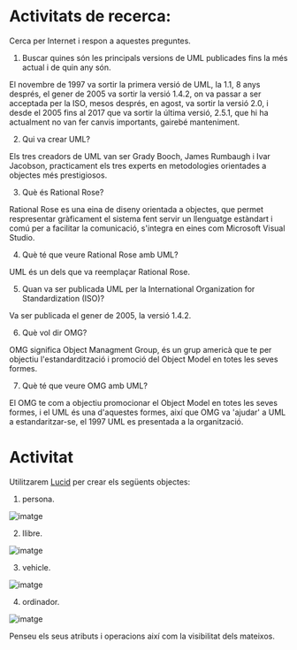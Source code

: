 # Activitats de recerca:

Cerca per Internet i respon a aquestes preguntes.

1. Buscar quines són les principals versions de UML publicades fins la més actual i de quin any són.

El novembre de 1997 va sortir la primera versió de  UML, la 1.1, 8 anys després, el gener de 2005 va sortir la versió 1.4.2, on va passar a ser acceptada per la ISO, mesos després, en agost, va sortir la versió 2.0, i desde el 2005 fins al 2017 que va sortir la última versió, 2.5.1, que hi ha actualment no van fer canvis importants, gairebé manteniment.

2. Qui va crear UML?

Els tres creadors de UML van ser  Grady Booch, James Rumbaugh i Ivar Jacobson, practicament els tres experts en metodologies orientades a objectes més prestigiosos.

3. Què és Rational Rose?

Rational Rose es una eina de diseny orientada a objectes, que permet respresentar gràficament el sistema fent servir un llenguatge estàndart i comú per a facilitar la comunicació, s'integra en eines com Microsoft Visual Studio.

4. Què té que veure Rational Rose amb UML?

UML és un dels que va reemplaçar Rational Rose.

5. Quan va ser publicada UML per la International Organization for Standardization (ISO)?

Va ser publicada el gener de 2005, la versió 1.4.2.

6. Què vol dir OMG?

OMG significa Object Managment Group, és un grup americà que te per objectiu l'estandardització i promoció del Object Model en totes les seves formes.

7. Què té que veure OMG amb UML?

El OMG te com a objectiu promocionar el Object Model en totes les seves formes, i el UML és una d'aquestes formes, així que OMG va 'ajudar' a UML a estandaritzar-se, el 1997 UML es presentada a la organització.

# Activitat

Utilitzarem [Lucid](https://lucid.app/) per crear els següents objectes:

1. persona.

![imatge](https://user-images.githubusercontent.com/114901284/222080832-e92f4fb9-3d0c-444c-b4a6-c276a6b5a33d.png)

2. llibre.

![imatge](https://user-images.githubusercontent.com/114901284/222083991-964937fb-a653-47e4-878d-937336a88357.png)

3. vehicle.

![imatge](https://user-images.githubusercontent.com/114901284/222084044-3c1faad8-4a4b-4acf-90f9-a67f051c56c9.png)

4. ordinador.

![imatge](https://user-images.githubusercontent.com/114901284/222084083-b0f75da2-2a89-410d-ad86-8b9c2766fc72.png)

Penseu els seus atributs i operacions així com la visibilitat dels mateixos.
